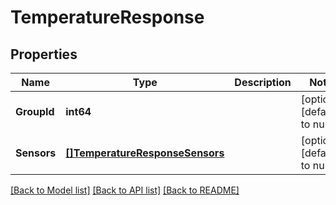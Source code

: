 # TemperatureResponse

## Properties
Name | Type | Description | Notes
------------ | ------------- | ------------- | -------------
**GroupId** | **int64** |  | [optional] [default to null]
**Sensors** | [**[]TemperatureResponseSensors**](TemperatureResponse_sensors.md) |  | [optional] [default to null]

[[Back to Model list]](../README.md#documentation-for-models) [[Back to API list]](../README.md#documentation-for-api-endpoints) [[Back to README]](../README.md)


